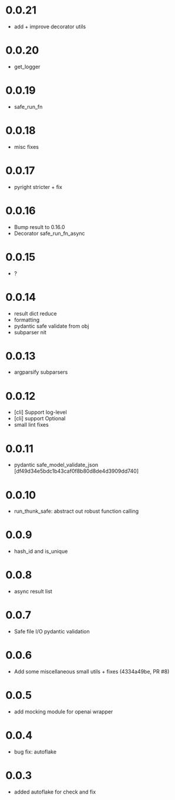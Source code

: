 # 0.0.21

- add + improve decorator utils

# 0.0.20

- get_logger

# 0.0.19

- safe_run_fn

# 0.0.18

- misc fixes

# 0.0.17

- pyright stricter + fix

# 0.0.16

- Bump result to 0.16.0
- Decorator safe_run_fn_async

# 0.0.15

- ?

# 0.0.14

- result dict reduce
- formatting
- pydantic safe validate from obj
- subparser nit

# 0.0.13

- argparsify subparsers

# 0.0.12

- [cli] Support log-level
- [cli] support Optional
- small lint fixes

# 0.0.11

- pydantic safe_model_validate_json [df49d34e5bdc1b43caf0f8b80d8de4d3909dd740]

# 0.0.10

- run_thunk_safe: abstract out robust function calling

# 0.0.9

- hash_id and is_unique

# 0.0.8

- async result list

# 0.0.7

- Safe file I/O pydantic validation

# 0.0.6

- Add some miscellaneous small utils + fixes (4334a49be, PR #8)

# 0.0.5

- add mocking module for openai wrapper

# 0.0.4

- bug fix: autoflake

# 0.0.3

- added autoflake for check and fix
